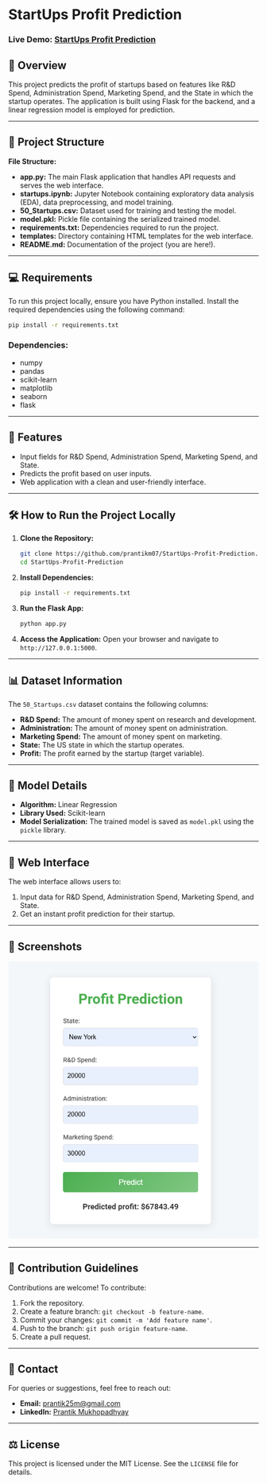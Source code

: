 # StartUps Profit Prediction

### Live Demo: [StartUps Profit Prediction](https://startups-profit-prediction.onrender.com)

## 📄 Overview
This project predicts the profit of startups based on features like R&D Spend, Administration Spend, Marketing Spend, and the State in which the startup operates. The application is built using Flask for the backend, and a linear regression model is employed for prediction.

---

## 📂 Project Structure

**File Structure:**
- **app.py:** The main Flask application that handles API requests and serves the web interface.
- **startups.ipynb:** Jupyter Notebook containing exploratory data analysis (EDA), data preprocessing, and model training.
- **50_Startups.csv:** Dataset used for training and testing the model.
- **model.pkl:** Pickle file containing the serialized trained model.
- **requirements.txt:** Dependencies required to run the project.
- **templates:** Directory containing HTML templates for the web interface.
- **README.md:** Documentation of the project (you are here!).

---

## 💻 Requirements

To run this project locally, ensure you have Python installed. Install the required dependencies using the following command:

```bash
pip install -r requirements.txt
```

### Dependencies:
- numpy
- pandas
- scikit-learn
- matplotlib
- seaborn
- flask

---

## 🚀 Features

- Input fields for R&D Spend, Administration Spend, Marketing Spend, and State.
- Predicts the profit based on user inputs.
- Web application with a clean and user-friendly interface.

---

## 🛠️ How to Run the Project Locally

1. **Clone the Repository:**
   ```bash
   git clone https://github.com/prantikm07/StartUps-Profit-Prediction.git
   cd StartUps-Profit-Prediction
   ```

2. **Install Dependencies:**
   ```bash
   pip install -r requirements.txt
   ```

3. **Run the Flask App:**
   ```bash
   python app.py
   ```

4. **Access the Application:**
   Open your browser and navigate to `http://127.0.0.1:5000`.

---

## 📊 Dataset Information

The `50_Startups.csv` dataset contains the following columns:
- **R&D Spend:** The amount of money spent on research and development.
- **Administration:** The amount of money spent on administration.
- **Marketing Spend:** The amount of money spent on marketing.
- **State:** The US state in which the startup operates.
- **Profit:** The profit earned by the startup (target variable).

---

## 🧪 Model Details

- **Algorithm:** Linear Regression
- **Library Used:** Scikit-learn
- **Model Serialization:** The trained model is saved as `model.pkl` using the `pickle` library.

---

## 🎨 Web Interface
The web interface allows users to:
1. Input data for R&D Spend, Administration Spend, Marketing Spend, and State.
2. Get an instant profit prediction for their startup.

---

## 📸 Screenshots

![App Interface](image.png)

---


## 🤝 Contribution Guidelines
Contributions are welcome! To contribute:
1. Fork the repository.
2. Create a feature branch: `git checkout -b feature-name`.
3. Commit your changes: `git commit -m 'Add feature name'`.
4. Push to the branch: `git push origin feature-name`.
5. Create a pull request.

---

## 📧 Contact
For queries or suggestions, feel free to reach out:
- **Email:** [prantik25m@gmail.com](mailto:prantik25m@gmail.com)
- **LinkedIn:** [Prantik Mukhopadhyay](https://www.linkedin.com/in/prantikm07/)

---

## ⚖️ License
This project is licensed under the MIT License. See the `LICENSE` file for details.

